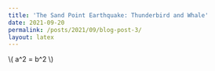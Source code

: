 ```yaml
---
title: 'The Sand Point Earthquake: Thunderbird and Whale'
date: 2021-09-20
permalink: /posts/2021/09/blog-post-3/
layout: latex
---
```


\\( a^2 = b^2 \\)
